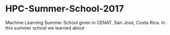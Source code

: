 # HPC-Summer-School-2017
Machine Learning Summer School given in CENAT, San José, Costa Rica. In this summer school we learned about 